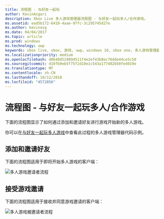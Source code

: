 ```yaml
---
title: 流程图 - 与好友一起玩
author: KevinAsgari
description: Xbox Live 多人游戏管理器流程图 - 与好友一起玩多人/合作游戏。
ms.assetid: ead5b172-6410-4aae-97fc-3c295745d27e
ms.author: kevinasg
ms.date: 04/04/2017
ms.topic: article
ms.prod: windows
ms.technology: uwp
keywords: xbox live, xbox, 游戏, uwp, windows 10, xbox one, 多人游戏管理器, 流程图
ms.localizationpriority: medium
ms.openlocfilehash: d0b48d529894511f4e2ef43b8ec76dde44ce5c50
ms.sourcegitcommit: d10fb9eb5f75f2d10e1c543a177402b50fe4019e
ms.translationtype: MT
ms.contentlocale: zh-CN
ms.lasthandoff: 10/12/2018
ms.locfileid: "4572856"
---
```

# <a name="flowchart---play-a-multiplayerco-op-game-with-friends"></a>流程图 - 与好友一起玩多人/合作游戏

下面的流程图显示了如何通过添加和邀请好友进行游戏开始新的多人游戏。

你可以在[与好友一起玩多人游戏](../play-multiplayer-with-friends.md)中查看此过程的多人游戏管理器代码示例。

## <a name="add-and-invite-friends"></a>添加和邀请好友

下面的流程图适用于即将开始多人游戏的客户端：

![多人游戏邀请者流程](../../../images/multiplayer/mpm-play-with-friends-inviter.png)

## <a name="accept-an-invite-to-a-game"></a>接受游戏邀请

下面的流程图适用于接收并同意游戏邀请的客户端：

![多人游戏被邀请者流程](../../../images/multiplayer/mpm-play-with-friends-invitee.png)
